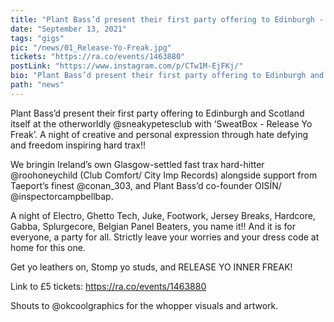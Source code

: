 ```yaml
---
title: "Plant Bass’d present their first party offering to Edinburgh - Release Yo Freak"
date: "September 13, 2021"
tags: "gigs"
pic: "/news/01_Release-Yo-Freak.jpg"
tickets: "https://ra.co/events/1463880"
postLink: "https://www.instagram.com/p/CTw1M-EjFKj/"
bio: "Plant Bass’d present their first party offering to Edinburgh and Scotland itself at the otherworldly Sneaky Petes..."
path: "news"
---
```


Plant Bass’d present their first party offering to Edinburgh and Scotland itself at the otherworldly @sneakypetesclub with ‘SweatBox - Release Yo Freak’.
A night of creative and personal expression through hate defying and freedom inspiring hard trax!!

We bringin Ireland’s own Glasgow-settled fast trax hard-hitter @roohoneychild (Club Comfort/ City Imp Records) alongside support from Taeport’s finest @conan_303, and Plant Bass’d co-founder OISÍN/ @inspectorcampbellbap.

A night of Electro, Ghetto Tech, Juke, Footwork, Jersey Breaks, Hardcore, Gabba, Splurgecore, Belgian Panel Beaters, you name it!!
And it is for everyone, a party for all. Strictly leave your worries and your dress code at home for this one.

Get yo leathers on, Stomp yo studs, and RELEASE YO INNER FREAK!

Link to £5 tickets: https://ra.co/events/1463880

Shouts to @okcoolgraphics for the whopper visuals and artwork.

